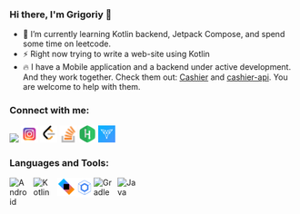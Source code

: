 ### Hi there, I'm Grigoriy 👋

- 🌱 I’m currently learning Kotlin backend, Jetpack Compose, and spend some time on leetcode.
- ⚡ Right now trying to write a web-site using Kotlin
- 🔥 I have a Mobile application and a backend under active development. And they work together. Check them out: [Cashier](https://github.com/Grigoriym/Cashier) and [cashier-api](https://github.com/Grigoriym/cashier-api). You are welcome to help with them.

### Connect with me:
<a href="https://linkedin.com/in/grigoriy-mikhalchuk-v/"><img height="30" src="https://cdn.jsdelivr.net/gh/devicons/devicon/icons/linkedin/linkedin-original.svg"></a>
<a href="https://instagram.com/grigoriymikhalchuk/"><img height="30" src="https://github.com/Grigoriym/GrigoriyM/blob/main/icon/instagram.png"></a>
<a href="https://leetcode.com/grigoriymikhalchuk/"><img height="30" src="https://github.com/Grigoriym/GrigoriyM/blob/main/icon/leetcode.png"></a>
<a href="https://stackoverflow.com/users/9822532/grigoriym"><img height="30" src="https://github.com/Grigoriym/GrigoriyM/blob/main/icon/so.png"></a>
<a href="https://www.hackerrank.com/grigoriy_mik"><img height="30" src="https://github.com/Grigoriym/GrigoriyM/blob/main/icon/hackerrank.png"></a>
<a href="https://app.codesignal.com/profile/grigoriy_m_one"><img height="30" src="https://github.com/Grigoriym/GrigoriyM/blob/main/icon/codesignal.jpg"></a>

### Languages and Tools:

<img align="left" alt="Android" width="32px" src="https://cdn.jsdelivr.net/gh/devicons/devicon/icons/android/android-plain-wordmark.svg" style="padding-right:10px;" />
<img align="left" alt="Kotlin" width="32px" src="https://cdn.jsdelivr.net/gh/devicons/devicon/icons/kotlin/kotlin-original.svg" style="padding-right:10px;"/>
<img align="left" alt="ktor" width="32px" src="https://github.com/Grigoriym/GrigoriyM/blob/main/icon/ktor.png"/>
<img align="left" alt="Compose" width="32px" src="https://github.com/Grigoriym/GrigoriyM/blob/main/icon/compose.svg"/>
<img align="left" alt="Gradle" width="32px" src="https://cdn.jsdelivr.net/gh/devicons/devicon/icons/gradle/gradle-plain.svg" style="padding-right:10px;"/>
<img align="left" alt="Java" width="32px" src="https://cdn.jsdelivr.net/gh/devicons/devicon/icons/java/java-original-wordmark.svg"/>
